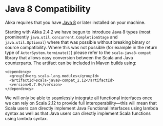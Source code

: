 # Java 8 Compatibility

Akka requires that you have [Java 8](http://www.oracle.com/technetwork/java/javase/downloads/index.html) or
later installed on your machine.

Starting with Akka 2.4.2 we have begun to introduce Java 8 types (most
prominently `java.util.concurrent.CompletionStage` and
`java.util.Optional`) where that was possible without breaking binary or
source compatibility. Where this was not possible (for example in the return
type of `ActorSystem.terminate()`) please refer to the
`scala-java8-compat` library that allows easy conversion between the Scala
and Java counterparts. The artifact can be included in Maven builds using:

```
<dependency>
  <groupId>org.scala-lang.modules</groupId>
  <artifactId>scala-java8-compat_2.12</artifactId>
  <version>0.7.0</version>
</dependency>
```

We will only be able to seamlessly integrate all functional interfaces once
we can rely on Scala 2.12 to provide full interoperability—this will mean that
Scala users can directly implement Java Functional Interfaces using lambda syntax
as well as that Java users can directly implement Scala functions using lambda
syntax.

